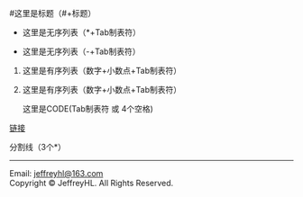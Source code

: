 #这里是标题（#+标题）
*	这里是无序列表（*+Tab制表符）
-	这里是无序列表（-+Tab制表符）

1.	这里是有序列表（数字+小数点+Tab制表符）
1.	这里是有序列表（数字+小数点+Tab制表符）
	
	这里是CODE(Tab制表符 或 4个空格)
	
[链接](www.baidu.com)

分割线（3个*）
***	
Email: [jeffreyhl@163.com](jeffreyhl@163.com)<br>
Copyright &copy; JeffreyHL. All Rights Reserved.